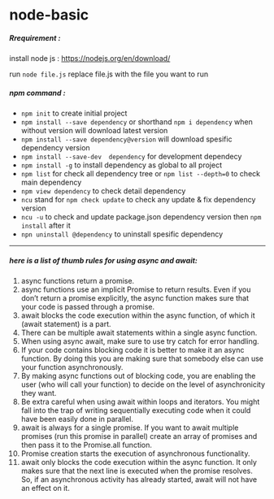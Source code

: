 # node-basic

##### Rrequirement :
install node js :
https://nodejs.org/en/download/

run `node file.js` replace file.js with the file you want to run

##### npm command :
- `npm init` to create initial project
- `npm install --save dependency` or shorthand `npm i dependency` when without version will download latest version
- `npm install --save dependency@version` will download spesific dependency version
- `npm install --save-dev  dependency` for development dependecy
- `npm install -g` to install dependency as global to all project
- `npm list` for check all dependency tree or `npm list --depth=0` to check main dependency 
- `npm view dependency` to check detail dependency
- `ncu` stand for `npm check update` to check any update & fix dependency version
- `ncu -u` to check and update package.json dependency version then `npm install` after it
- `npn uninstall @dependency` to uninstall spesific dependency

---

##### here is a list of thumb rules for using async and await:

1. async functions return a promise.
2. async functions use an implicit Promise to return results. Even if you don’t return a promise explicitly, the async function makes sure that your code is passed through a promise.
3. await blocks the code execution within the async function, of which it (await statement) is a part.
4. There can be multiple await statements within a single async function.
5. When using async await, make sure to use try catch for error handling.
6. If your code contains blocking code it is better to make it an async function. By doing this you are making sure that somebody else can use your function asynchronously.
7. By making async functions out of blocking code, you are enabling the user (who will call your function) to decide on the level of asynchronicity they want.
8. Be extra careful when using await within loops and iterators. You might fall into the trap of writing sequentially executing code when it could have been easily done in parallel.
9. await is always for a single promise. If you want to await multiple promises (run this promise in parallel) create an array of promises and then pass it to the Promise.all function.
10. Promise creation starts the execution of asynchronous functionality.
11. await only blocks the code execution within the async function. It only makes sure that the next line is executed when the promise resolves. So, if an asynchronous activity has already started, await will not have an effect on it.